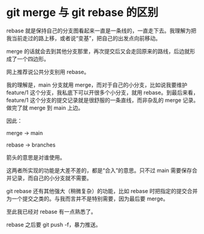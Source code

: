 # git merge 与 git rebase 的区别

rebase 就是保持自己的分支图看起来一直是一条线的，一直走下去。我理解为把我当前走过的路上移，或者说“变基”，把自己的出发点向前移动。

merge 的话就会去到其他分支那里，再次提交后又会走回原来的路线，后边就形成了一个四边形。

网上推荐说公共分支别用 rebase。

我的理解是，main 分支就用 merge，而对于自己的小分支，比如说我要维护 feature/1 这个分支，我私底下可以开很多个小分支，就用 rebase。到最后来看， feature/1 这个分支的提交记录就是很舒服的一条直线，而非杂乱的 merge 记录。做完了就 merge 到 main 上边。

因此：

merge -> main

rebase -> branches

箭头的意思是对谁使用。

这两者所实现的功能是大差不差的，都是“合入”的意思。只不过 main 需要保存合并记录，而自己的小分支就不需要。

git rebase 还有其他强大（稍微复杂）的功能，比如 rebase 时把指定的提交合并为一个提交之类的。与我而言并不是特别需要，因为最后要 merge。

至此我已经对 rebase 有一点熟悉了。

rebase 之后要 git push -f，暴力推送。
